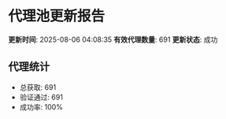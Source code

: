 # 代理池更新报告

**更新时间**: 2025-08-06 04:08:35
**有效代理数量**: 691
**更新状态**:  成功

## 代理统计
- 总获取: 691
- 验证通过: 691
- 成功率: 100%
